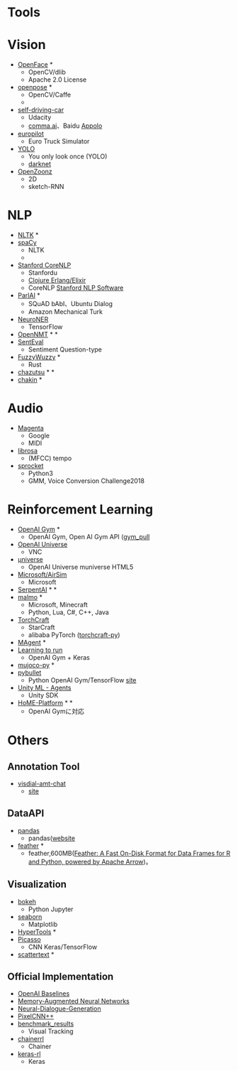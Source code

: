 # Tools



# Vision

* [OpenFace](https://cmusatyalab.github.io/openface/)
  * 
  * OpenCV/dlib
  * Apache 2.0 License
* [openpose](https://github.com/CMU-Perceptual-Computing-Lab/openpose)
  * 
  * OpenCV/Caffe
  * 
* [self-driving-car](https://github.com/udacity/self-driving-car/)
  * Udacity
  * [comma.ai](https://github.com/commaai/research)、Baidu [Appolo](http://apollo.auto/index.html)
* [europilot](https://github.com/marshq/europilot)
  * Euro Truck Simulator
* [YOLO](https://pjreddie.com/darknet/yolo/)
  * You only look once (YOLO)
  * [darknet](https://pjreddie.com/darknet/)
* [OpenZoonz](https://opentoonz.github.io/)
  * 2D
  * sketch-RNN

# NLP

* [NLTK](http://www.nltk.org/)
  * 
* [spaCy](https://spacy.io/)
  * NLTK
  * 
* [Stanford CoreNLP](https://stanfordnlp.github.io/CoreNLP/)
  * Stanfordu
  * [Clojure Erlang/Elixir](https://stanfordnlp.github.io/CoreNLP/other-languages.html)
  * CoreNLP [Stanford NLP Software](https://nlp.stanford.edu/software/)
* [ParlAI](https://github.com/facebookresearch/ParlAI)
  * 
  * SQuAD bAbI、Ubuntu Dialog
  * Amazon Mechanical Turk
* [NeuroNER](http://neuroner.com/)
  * TensorFlow
* [OpenNMT](http://opennmt.net/)
  * 
  * 
* [SentEval](https://github.com/facebookresearch/SentEval)
  * Sentiment Question-type
* [FuzzyWuzzy](https://github.com/seatgeek/fuzzywuzzy)
  * 
  * Rust
* [chazutsu](https://github.com/chakki-works/chazutsu)
  *
  * 
* [chakin](https://github.com/chakki-works/chakin)
  * 



# Audio

* [Magenta](https://github.com/tensorflow/magenta)
  * Google
  * MIDI
* [librosa](https://github.com/librosa/librosa)
  * (MFCC) tempo
* [sprocket](https://github.com/k2kobayashi/sprocket)
  * Python3
  * GMM, Voice Conversion Challenge2018

# Reinforcement Learning

* [OpenAI Gym](https://gym.openai.com/)
  * 
  * OpenAI Gym, Open AI Gym API ([gym_pull](https://github.com/openai/gym/wiki/Environments#gym_pull)
* [OpenAI Universe](https://universe.openai.com/)
  * VNC
* [μniverse](https://github.com/unixpickle/muniverse)
  * OpenAI Universe muniverse HTML5
* [Microsoft/AirSim](https://github.com/microsoft/airsim)
  * Microsoft
* [SerpentAI](https://github.com/SerpentAI/SerpentAI)
  * 
  * 
* [malmo](https://github.com/Microsoft/malmo)
  * 
  * Microsoft, Minecraft
  * Python, Lua, C#, C++, Java
* [TorchCraft](https://github.com/TorchCraft/TorchCraft)
  * StarCraft
  * alibaba PyTorch ([torchcraft-py](https://github.com/alibaba/torchcraft-py))
* [MAgent](https://github.com/geek-ai/MAgent)
  * 
* [Learning to run](https://github.com/stanfordnmbl/osim-rl)
  * OpenAI Gym + Keras
* [mujoco-py](https://github.com/openai/mujoco-py)
  * 
* [pybullet](https://github.com/bulletphysics/bullet3/tree/master/examples/pybullet)
  * Python OpenAI Gym/TensorFlow [site](https://docs.google.com/document/d/10sXEhzFRSnvFcl3XxNGhnD4N2SedqwdAvK3dsihxVUA/edit#heading=h.2ye70wns7io3)
* [Unity ML - Agents](https://github.com/Unity-Technologies/ml-agents)
  * Unity SDK
* [HoME-Platform](https://github.com/HoME-Platform/home-platform)
  * 
  * 
  * OpenAI Gymに対応

# Others

## Annotation Tool

* [visdial-amt-chat](https://github.com/batra-mlp-lab/visdial-amt-chat)
  * [site](https://visualdialog.org/)

## DataAPI

* [pandas](http://pandas.pydata.org/)
  * pandas([website](http://pbpython.com/effective-matplotlib.html)
* [feather](https://github.com/wesm/feather)
  * 
  * feather,600MB([Feather: A Fast On-Disk Format for Data Frames for R and Python, powered by Apache Arrow](https://blog.rstudio.org/2016/03/29/feather/))。

## Visualization

* [bokeh](http://bokeh.pydata.org/en/latest/)
  * Python Jupyter
* [seaborn](https://seaborn.pydata.org/)
  * Matplotlib
* [HyperTools](http://hypertools.readthedocs.io/en/latest/)
  * 
* [Picasso](https://medium.com/merantix/picasso-a-free-open-source-visualizer-for-cnns-d8ed3a35cfc5)
  * CNN Keras/TensorFlow
* [scattertext](https://github.com/JasonKessler/scattertext)
  * 

## Official Implementation



* [OpenAI Baselines](https://github.com/openai/baselines)
* [Memory-Augmented Neural Networks](https://github.com/facebook/MemNN)
* [Neural-Dialogue-Generation](https://github.com/jiweil/Neural-Dialogue-Generation)
* [PixelCNN++](https://github.com/openai/pixel-cnn)
* [benchmark_results](https://github.com/foolwood/benchmark_results)
  * Visual Tracking
* [chainerrl](https://github.com/chainer/chainerrl)
  * Chainer
* [keras-rl](https://github.com/matthiasplappert/keras-rl)
  * Keras
